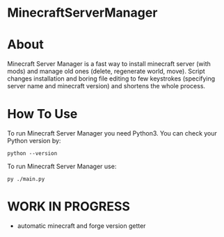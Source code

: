 # MinecraftServerManager

# About
Minecraft Server Manager is a fast way to install minecraft server (with mods) and manage old ones (delete, regenerate world, move).
Script changes installation and boring file editing to few keystrokes (specifying server name and minecraft version) and shortens the whole process.

# How To Use
To run Minecraft Server Manager you need Python3.
You can check your Python version by:
```
python --version
```
To run Minecraft Server Manager use:
```
py ./main.py
```

# WORK IN PROGRESS
* automatic minecraft and forge version getter